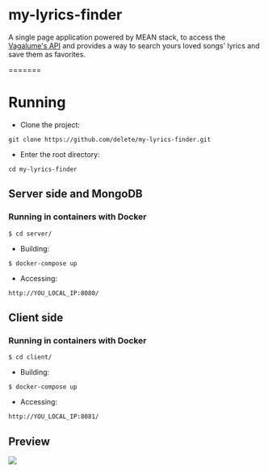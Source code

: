 # my-lyrics-finder
A single page application powered by MEAN stack, to access the [Vagalume's API](http://api.vagalume.com.br/) 
and provides a way to search yours loved songs' lyrics and save them as favorites.

=======

# Running

* Clone the project:
```
git clone https://github.com/delete/my-lyrics-finder.git
```

* Enter the root directory:

```
cd my-lyrics-finder
```

## Server side and MongoDB

### Running in containers with Docker

```
$ cd server/
```

* Building:
```
$ docker-compose up
```

* Accessing:

```
http://YOU_LOCAL_IP:8080/
```


## Client side


### Running in containers with Docker

```
$ cd client/
```

* Building:
```
$ docker-compose up
```

* Accessing:

```
http://YOU_LOCAL_IP:8081/
```


## Preview

![](http://i.imgur.com/aclWvUc.png)


